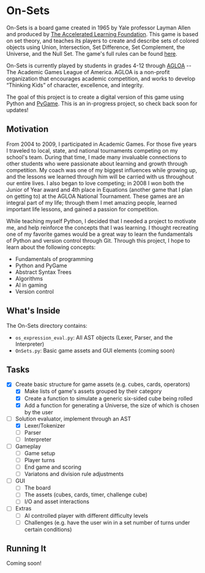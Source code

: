 # On-Sets

On-Sets is a board game created in 1965 by Yale professor Layman Allen and produced by [The Accelerated Learning Foundation](http://www.gamesforthinkers.org/). This game is based on set theory, and teaches its players to create and describe sets of colored objects using Union, Intersection, Set Difference, Set Complement, the Universe, and the Null Set. The game's full rules can be found [here](http://agloa.org/wp-content/uploads/OSRules1617.pdf).

On-Sets is currently played by students in grades 4-12 through [AGLOA](http://agloa.org/) -- The Academic Games League of America. AGLOA is a non-profit organization that encourages academic competition, and works to develop “Thinking Kids” of character, excellence, and integrity. 

The goal of this project is to create a digital version of this game using Python and [PyGame](http://www.pygame.org/news). This is an in-progress project, so check back soon for updates!

## Motivation

From 2004 to 2009, I participated in Academic Games. For those five years I traveled to local, state, and national tournaments competing on my school's team. During that time, I made many invaluable connections to other students who were passionate about learning and growth through competition. My coach was one of my biggest influences while growing up, and the lessons we learned through him will be carried with us throughout our entire lives. I also began to love competing; in 2008 I won both the Junior of Year award and 4th place in Equations (another game that I plan on getting to) at the AGLOA National Tournament. These games are an integral part of my life; through them I met amazing people, learned important life lessons, and gained a passion for competition.

While teaching myself Python, I decided that I needed a project to motivate me, and help reinforce the concepts that I was learning. I thought recreating one of my favorite games would be a great way to learn the fundamentals of Python and version control through Git. Through this project, I hope to learn about the following concepts:

* Fundamentals of programming
* Python and PyGame
* Abstract Syntax Trees
* Algorithms
* AI in gaming
* Version control

## What's Inside
The On-Sets directory contains:
  * `os_expression_eval.py`: All AST objects (Lexer, Parser, and the Interpreter)
  * `OnSets.py`: Basic game assets and GUI elements (coming soon)
  
## Tasks
- [x] Create basic structure for game assets (e.g. cubes, cards, operators)
  - [x] Make lists of game's assets grouped by their category
  - [x] Create a function to simulate a generic six-sided cube being rolled
  - [x] Add a function for generating a Universe, the size of which is chosen by the user
 
- [ ] Solution evaluator, implement through an AST
  - [x] Lexer/Tokenizer
  - [ ] Parser
  - [ ] Interpreter

- [ ] Gameplay
  - [ ] Game setup
  - [ ] Player turns
  - [ ] End game and scoring
  - [ ] Variatons and division rule adjustments

- [ ] GUI
  - [ ] The board
  - [ ] The assets (cubes, cards, timer, challenge cube)
  - [ ] I/O and asset interactions

- [ ] Extras
  - [ ] AI controlled player with different difficulty levels
  - [ ] Challenges (e.g. have the user win in a set number of turns under certain conditions)
 
 ## Running It
 
 Coming soon!
